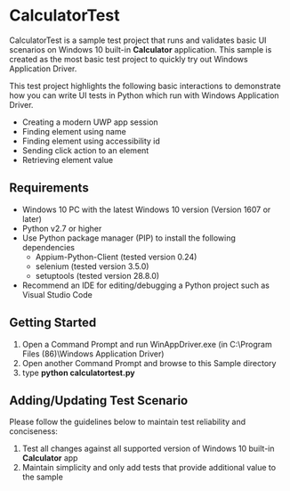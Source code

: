 # CalculatorTest

CalculatorTest is a sample test project that runs and validates basic UI scenarios on Windows 10 built-in **Calculator** application. This sample is created as the most basic test project to quickly try out Windows Application Driver.

This test project highlights the following basic interactions to demonstrate how you can write UI tests in Python which run with Windows Application Driver.
- Creating a modern UWP app session
- Finding element using name
- Finding element using accessibility id
- Sending click action to an element
- Retrieving element value

## Requirements

- Windows 10 PC with the latest Windows 10 version (Version 1607 or later)
- Python v2.7 or higher
- Use Python package manager (PIP) to install the following dependencies
    - Appium-Python-Client (tested version 0.24)
    - selenium (tested version 3.5.0)
    - setuptools (tested version 28.8.0)
- Recommend an IDE for editing/debugging a Python project such as Visual Studio Code 

## Getting Started

1. Open a Command Prompt and run WinAppDriver.exe (in C:\Program Files (86)\Windows Application Driver)
1. Open another Command Prompt and browse to this Sample directory
2. type **python calculatortest.py**

## Adding/Updating Test Scenario

Please follow the guidelines below to maintain test reliability and conciseness:
1. Test all changes against all supported version of Windows 10 built-in **Calculator** app
2. Maintain simplicity and only add tests that provide additional value to the sample
